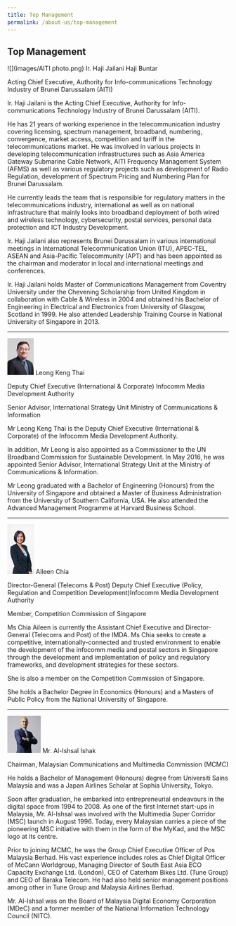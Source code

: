 ```yaml
---
title: Top Management
permalink: /about-us/top-management
---
```

## **Top Management**
![](images/AITI photo.png)
Ir. Haji Jailani Haji Buntar

Acting Chief Executive, Authority for Info-communications Technology Industry of Brunei Darussalam (AITI)

Ir. Haji Jailani is the Acting Chief Executive, Authority for Info-communications Technology Industry of Brunei Darussalam (AITI). 

He has 21 years of working experience in the telecommunication industry covering licensing, spectrum management, broadband, numbering, convergence, market access, competition and tariff in the telecommunications market. He was involved in various projects in developing telecommunication infrastructures such as Asia America Gateway Submarine Cable Network, AITI Frequency Management System (AFMS) as well as various regulatory projects such as development of Radio Regulation, development of Spectrum Pricing and Numbering Plan for Brunei Darussalam. 

He currently leads the team that is responsible for regulatory matters in the telecommunications industry, international as well as on national infrastructure that mainly looks into broadband deployment of both wired and wireless technology, cybersecurity, postal services, personal data protection and ICT Industry Development. 

Ir. Haji Jailani also represents Brunei Darussalam in various international meetings in International Telecommunication Union (ITU), APEC-TEL, ASEAN and Asia-Pacific Telecommunity (APT) and has been appointed as the chairman and moderator in local and international meetings and conferences. 

Ir. Haji Jailani holds Master of Communications Management from Coventry University under the Chevening Scholarship from United Kingdom in collaboration with Cable & Wireless in 2004 and obtained his Bachelor of Engineering in Electrical and Electronics from University of Glasgow, Scotland in 1999. He also attended Leadership Training Course in National University of Singapore in 2013.



***

![](/assets/images/lkt.png)
Leong Keng Thai

Deputy Chief Executive (International & Corporate)
Infocomm Media Development Authority

Senior Advisor, International Strategy Unit
Ministry of Communications & Information

Mr Leong Keng Thai is the Deputy Chief Executive (International & Corporate) of the Infocomm Media Development Authority.

In addition, Mr Leong is also appointed as a Commissioner to the UN Broadband Commission for Sustainable Development. In May 2016, he was appointed Senior Advisor, International Strategy Unit at the Ministry of Communications & Information.

Mr Leong graduated with a Bachelor of Engineering (Honours) from the University of Singapore and obtained a Master of Business Administration from the University of Southern California, USA. He also attended the Advanced Management Programme at Harvard Business School.

***

![](/assets/images/Aileen-Chia-5.jpg)
Aileen Chia

Director-General (Telecoms & Post)
Deputy Chief Executive (Policy, Regulation and Competition Development)Infocomm Media Development Authority

Member, Competition Commission of Singapore

Ms Chia Aileen is currently the Assistant Chief Executive and Director-General (Telecoms and Post) of the IMDA. Ms Chia seeks to create a competitive, internationally-connected and trusted environment to enable the development of the infocomm media and postal sectors in Singapore through the development and implementation of policy and regulatory frameworks, and development strategies for these sectors.

She is also a member on the Competition Commission of Singapore.

She holds a Bachelor Degree in Economics (Honours) and a Masters of Public Policy from the National University of Singapore.

***

![](/assets/images/Mr-Al-Ishsal2.jpg)
Mr. Al-Ishsal Ishak

Chairman, Malaysian Communications and 
Multimedia Commission (MCMC)

He holds a Bachelor of Management (Honours) degree from Universiti Sains Malaysia and was a Japan Airlines Scholar at Sophia University, Tokyo. 

Soon after graduation, he embarked into entrepreneurial endeavours in the digital space from 1994 to 2008. As one of the first Internet start-ups in Malaysia, Mr. Al-Ishsal was involved with the Multimedia Super Corridor (MSC) launch in August 1996. Today, every Malaysian carries a piece of the pioneering MSC initiative with them in the form of the MyKad, and the MSC logo at its centre.

Prior to joining MCMC, he was the Group Chief Executive Officer of Pos Malaysia Berhad. His vast experience includes roles as Chief Digital Officer of McCann Worldgroup, Managing Director of South East Asia ECO Capacity Exchange Ltd. (London), CEO of Caterham Bikes Ltd. (Tune Group) and CEO of Baraka Telecom. He had also held senior management positions among other in Tune Group and Malaysia Airlines Berhad.

Mr. Al-Ishsal was on the Board of Malaysia Digital Economy Corporation (MDeC) and a former member of the National Information Technology Council (NITC).